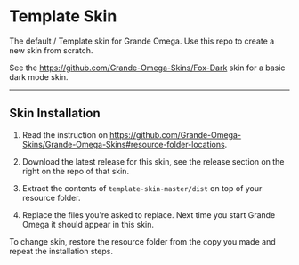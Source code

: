 <!-- @format -->

# Template Skin

The default / Template skin for Grande Omega. Use this repo to create a new skin from scratch.

See the https://github.com/Grande-Omega-Skins/Fox-Dark skin for a basic dark mode skin.

---

## Skin Installation

1. Read the instruction on https://github.com/Grande-Omega-Skins/Grande-Omega-Skins#resource-folder-locations.

2. Download the latest release for this skin, see the release section on the right on the repo of that skin.

3. Extract the contents of `template-skin-master/dist` on top of your resource folder.

4. Replace the files you're asked to replace. Next time you start Grande Omega it should appear in this skin.

To change skin, restore the resource folder from the copy you made and repeat the installation steps.
